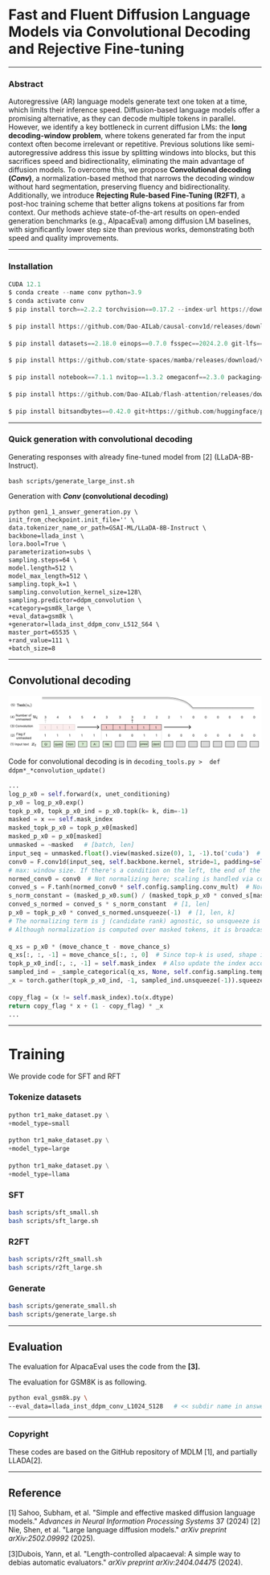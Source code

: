 
# Fast and Fluent Diffusion Language Models via Convolutional Decoding and Rejective Fine-tuning

---

### Abstract

Autoregressive (AR) language models generate text one token at a time, which limits their inference speed. Diffusion-based language models offer a promising alternative, as they can decode multiple tokens in parallel. However, we identify a key bottleneck in current diffusion LMs: the **long decoding-window problem**, where tokens generated far from the input context often become irrelevant or repetitive. Previous solutions like semi-autoregressive address this issue by splitting windows into blocks, but this sacrifices speed and bidirectionality, eliminating the main advantage of diffusion models. To overcome this, we propose **Convolutional decoding (*Conv*)**, a normalization-based method that narrows the decoding window without hard segmentation, preserving fluency and bidirectionality. Additionally, we introduce **Rejecting Rule-based Fine-Tuning (R2FT)**, a post-hoc training scheme that better aligns tokens at positions far from context. Our methods achieve state-of-the-art results on open-ended generation benchmarks (e.g., AlpacaEval) among diffusion LM baselines, with significantly lower step size than previous works, demonstrating both speed and quality improvements. 

---

### Installation

```python
CUDA 12.1
$ conda create --name conv python=3.9
$ conda activate conv
$ pip install torch==2.2.2 torchvision==0.17.2 --index-url https://download.pytorch.org/whl/cu121

$ pip install https://github.com/Dao-AILab/causal-conv1d/releases/download/v1.1.3.post1/causal_conv1d-1.1.3.post1+cu122torch2.2cxx11abiFALSE-cp39-cp39-linux_x86_64.whl

$ pip install datasets==2.18.0 einops==0.7.0 fsspec==2024.2.0 git-lfs==1.6 h5py==3.10.0 hydra-core==1.3.2 ipdb==0.13.13 lightning==2.2.1 

$ pip install https://github.com/state-spaces/mamba/releases/download/v1.1.4/mamba_ssm-1.1.4+cu122torch2.2cxx11abiFALSE-cp39-cp39-linux_x86_64.whl

$ pip install notebook==7.1.1 nvitop==1.3.2 omegaconf==2.3.0 packaging==23.2 pandas==2.2.1 rich==13.7.1 seaborn==0.13.2 scikit-learn==1.4.0 timm==0.9.16 transformers==4.38.2 triton==2.2.0 wandb==0.13.5 

$ pip install https://github.com/Dao-AILab/flash-attention/releases/download/v2.5.6/flash_attn-2.5.6+cu122torch2.2cxx11abiFALSE-cp39-cp39-linux_x86_64.whl

$ pip install bitsandbytes==0.42.0 git+https://github.com/huggingface/peft.git 
```

---

### Quick generation with convolutional decoding

Generating responses with already fine-tuned model from [2] (LLaDA-8B-Instruct).

```
bash scripts/generate_large_inst.sh
```

Generation with ***Conv* (convolutional decoding)**

```
python gen1_1_answer_generation.py \
init_from_checkpoint.init_file='' \
data.tokenizer_name_or_path=GSAI-ML/LLaDA-8B-Instruct \
backbone=llada_inst \
lora.bool=True \
parameterization=subs \
sampling.steps=64 \
model.length=512 \
model_max_length=512 \
sampling.topk_k=1 \
sampling.convolution_kernel_size=128\
sampling.predictor=ddpm_convolution \
+category=gsm8k_large \
+eval_data=gsm8k \
+generator=llada_inst_ddpm_conv_L512_S64 \
master_port=65535 \
+rand_value=111 \
+batch_size=8
```

---

## Convolutional decoding

![conv_pipeline.png](conv_pipeline.png)

Code for convolutional decoding is in    `decoding_tools.py >  def ddpm*_*convolution_update()`

```python
...
log_p_x0 = self.forward(x, unet_conditioning)
p_x0 = log_p_x0.exp()
topk_p_x0, topk_p_x0_ind = p_x0.topk(k= k, dim=-1)
masked = x == self.mask_index
masked_topk_p_x0 = topk_p_x0[masked]
masked_p_x0 = p_x0[masked]
unmasked = ~masked   # [batch, len]
input_seq = unmasked.float().view(masked.size(0), 1, -1).to('cuda')  # [batch, 1, len]
conv0 = F.conv1d(input_seq, self.backbone.kernel, stride=1, padding=self.backbone.padding_size.item()).squeeze(1)  # [batch, len]
# max: window size. If there's a condition on the left, the end of the condition is the center of the window (e.g., center is 6 for window size 11)
normed_conv0 = conv0  # Not normalizing here; scaling is handled via conv_mult
conved_s = F.tanh(normed_conv0 * self.config.sampling.conv_mult)  # Normalization term s  [1, len]
s_norm_constant = (masked_p_x0.sum() / (masked_topk_p_x0 * conved_s[masked].unsqueeze(-1)).sum())  # Scalar (step-wise variable)
conved_s_normed = conved_s * s_norm_constant  # [1, len]
p_x0 = topk_p_x0 * conved_s_normed.unsqueeze(-1)  # [1, len, k] 
# The normalizing term is j (candidate rank) agnostic, so unsqueeze is applied.
# Although normalization is computed over masked tokens, it is broadcast over all p_x0 -> this does not affect total probability mass because it will be overwritten by copy_flag later

q_xs = p_x0 * (move_chance_t - move_chance_s)
q_xs[:, :, -1] = move_chance_s[:, :, 0]  # Since top-k is used, shape is k+1; the last column corresponds to [MASK]
topk_p_x0_ind[:, :, -1] = self.mask_index  # Also update the index accordingly
sampled_ind = _sample_categorical(q_xs, None, self.config.sampling.temperature)
_x = torch.gather(topk_p_x0_ind, -1, sampled_ind.unsqueeze(-1)).squeeze(-1)

copy_flag = (x != self.mask_index).to(x.dtype)
return copy_flag * x + (1 - copy_flag) * _x
...
```

---

# Training

We provide code for SFT and RFT

### Tokenize datasets

```python
python tr1_make_dataset.py \
+model_type=small

python tr1_make_dataset.py \
+model_type=large

python tr1_make_dataset.py \
+model_type=llama
```

### SFT

```bash
bash scripts/sft_small.sh
bash scripts/sft_large.sh
```

### R2FT

```bash
bash scripts/r2ft_small.sh
bash scripts/r2ft_large.sh
```

### Generate

```bash
bash scripts/generate_small.sh
bash scripts/generate_large.sh
```

---

## Evaluation

The evaluation for AlpacaEval uses the code from the **[3].**

The evaluation for GSM8K is as following.

```bash
python eval_gsm8k.py \
--eval_data=llada_inst_ddpm_conv_L1024_S128   # << subdir name in answer_generation/generated >>
```

---

### Copyright

These codes are based on the GitHub repository of MDLM [1], and partially LLADA[2].

---

## Reference

[1] Sahoo, Subham, et al. "Simple and effective masked diffusion language models." *Advances in Neural Information Processing Systems* 37 (2024)
[2] Nie, Shen, et al. "Large language diffusion models." *arXiv preprint arXiv:2502.09992* (2025).

[3]Dubois, Yann, et al. "Length-controlled alpacaeval: A simple way to debias automatic evaluators." *arXiv preprint arXiv:2404.04475* (2024).